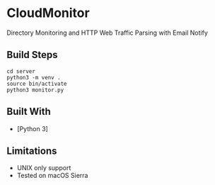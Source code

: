 # CloudMonitor

Directory Monitoring and HTTP Web Traffic Parsing with Email Notify

## Build Steps
```
cd server
python3 -m venv .
source bin/activate
python3 monitor.py

```

## Built With

* [Python 3]

## Limitations

* UNIX only support
* Tested on macOS Sierra
